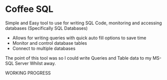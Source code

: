 # Coffee SQL
Simple and Easy tool to use for writing SQL Code, monitoring and accessing databases (Specifically SQL Databases)

- Allows for writing queries with quick auto fill options to save time
- Monitor and control database tables
- Connect to multiple databases

The point of this tool was so I could write Queries and Table data to my MS-SQL Server Whilst away.

WORKING PROGRESS
